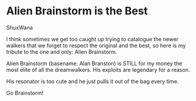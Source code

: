 # Alien Brainstorm is the Best

ShuxWana

I think sometimes we get too caught up trying to catalogue the newer walkers that we forget to respect the original and the best, so here is my tribute to the one and only: Alien Brainstorm.

Alien Brainstorm (basename: Alan Branston) is STILL for my money the most elite of all the dreamwalkers. His exploits are legendary for a reason.

His resonator is too cute and he just pulls it out of the bag every time.

Go Brainstorm!

